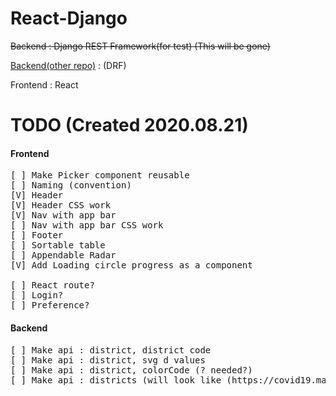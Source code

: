 # React-Django

<del>Backend : Django REST Framework(for test) (This will be gone)</del>

[Backend(other repo)](https://github.com/Cloud-MSA-edu-team-8/test_django) : (DRF) 

Frontend : React<br>

# TODO (Created 2020.08.21)
#### Frontend
<pre>
[ ] Make Picker component reusable
[ ] Naming (convention)
[V] Header
[V] Header CSS work
[V] Nav with app bar
[ ] Nav with app bar CSS work
[ ] Footer
[ ] Sortable table
[ ] Appendable Radar
[V] Add Loading circle progress as a component

[ ] React route?
[ ] Login? 
[ ] Preference?
</pre>

#### Backend
<pre>
[ ] Make api : district, district code
[ ] Make api : district, svg d values
[ ] Make api : district, colorCode (? needed?)
[ ] Make api : districts (will look like (https://covid19.mathdro.id/api/countries).)
</pre>